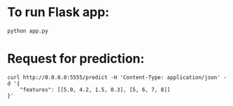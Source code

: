# To run Flask app:
```
python app.py
```
# Request for prediction:
```
curl http://0.0.0.0:5555/predict -H 'Content-Type: application/json' -d '{
    "features": [[5.0, 4.2, 1.5, 0.3], [5, 6, 7, 8]]
}'
```
